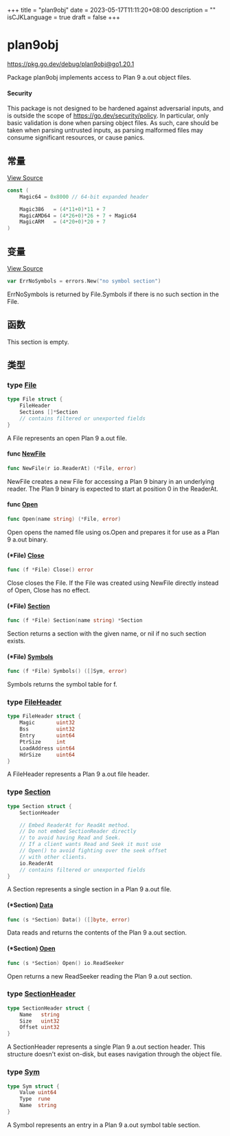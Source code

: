 +++
title = "plan9obj"
date = 2023-05-17T11:11:20+08:00
description = ""
isCJKLanguage = true
draft = false
+++
# plan9obj

https://pkg.go.dev/debug/plan9obj@go1.20.1





Package plan9obj implements access to Plan 9 a.out object files.

#### Security 

This package is not designed to be hardened against adversarial inputs, and is outside the scope of https://go.dev/security/policy. In particular, only basic validation is done when parsing object files. As such, care should be taken when parsing untrusted inputs, as parsing malformed files may consume significant resources, or cause panics.



## 常量 

[View Source](https://cs.opensource.google/go/go/+/go1.20.1:src/debug/plan9obj/plan9obj.go;l=30)

``` go linenums="1"
const (
	Magic64 = 0x8000 // 64-bit expanded header

	Magic386   = (4*11+0)*11 + 7
	MagicAMD64 = (4*26+0)*26 + 7 + Magic64
	MagicARM   = (4*20+0)*20 + 7
)
```

## 变量

[View Source](https://cs.opensource.google/go/go/+/go1.20.1:src/debug/plan9obj/file.go;l=314)

``` go linenums="1"
var ErrNoSymbols = errors.New("no symbol section")
```

ErrNoSymbols is returned by File.Symbols if there is no such section in the File.

## 函数

This section is empty.

## 类型

### type [File](https://cs.opensource.google/go/go/+/go1.20.1:src/debug/plan9obj/file.go;l=38) 

``` go linenums="1"
type File struct {
	FileHeader
	Sections []*Section
	// contains filtered or unexported fields
}
```

A File represents an open Plan 9 a.out file.

#### func [NewFile](https://cs.opensource.google/go/go/+/go1.20.1:src/debug/plan9obj/file.go;l=141) 

``` go linenums="1"
func NewFile(r io.ReaderAt) (*File, error)
```

NewFile creates a new File for accessing a Plan 9 binary in an underlying reader. The Plan 9 binary is expected to start at position 0 in the ReaderAt.

#### func [Open](https://cs.opensource.google/go/go/+/go1.20.1:src/debug/plan9obj/file.go;l=104) 

``` go linenums="1"
func Open(name string) (*File, error)
```

Open opens the named file using os.Open and prepares it for use as a Plan 9 a.out binary.

#### (*File) [Close](https://cs.opensource.google/go/go/+/go1.20.1:src/debug/plan9obj/file.go;l=121) 

``` go linenums="1"
func (f *File) Close() error
```

Close closes the File. If the File was created using NewFile directly instead of Open, Close has no effect.

#### (*File) [Section](https://cs.opensource.google/go/go/+/go1.20.1:src/debug/plan9obj/file.go;l=333) 

``` go linenums="1"
func (f *File) Section(name string) *Section
```

Section returns a section with the given name, or nil if no such section exists.

#### (*File) [Symbols](https://cs.opensource.google/go/go/+/go1.20.1:src/debug/plan9obj/file.go;l=317) 

``` go linenums="1"
func (f *File) Symbols() ([]Sym, error)
```

Symbols returns the symbol table for f.

### type [FileHeader](https://cs.opensource.google/go/go/+/go1.20.1:src/debug/plan9obj/file.go;l=28) 

``` go linenums="1"
type FileHeader struct {
	Magic       uint32
	Bss         uint32
	Entry       uint64
	PtrSize     int
	LoadAddress uint64
	HdrSize     uint64
}
```

A FileHeader represents a Plan 9 a.out file header.

### type [Section](https://cs.opensource.google/go/go/+/go1.20.1:src/debug/plan9obj/file.go;l=54) 

``` go linenums="1"
type Section struct {
	SectionHeader

	// Embed ReaderAt for ReadAt method.
	// Do not embed SectionReader directly
	// to avoid having Read and Seek.
	// If a client wants Read and Seek it must use
	// Open() to avoid fighting over the seek offset
	// with other clients.
	io.ReaderAt
	// contains filtered or unexported fields
}
```

A Section represents a single section in a Plan 9 a.out file.

#### (*Section) [Data](https://cs.opensource.google/go/go/+/go1.20.1:src/debug/plan9obj/file.go;l=68) 

``` go linenums="1"
func (s *Section) Data() ([]byte, error)
```

Data reads and returns the contents of the Plan 9 a.out section.

#### (*Section) [Open](https://cs.opensource.google/go/go/+/go1.20.1:src/debug/plan9obj/file.go;l=73) 

``` go linenums="1"
func (s *Section) Open() io.ReadSeeker
```

Open returns a new ReadSeeker reading the Plan 9 a.out section.

### type [SectionHeader](https://cs.opensource.google/go/go/+/go1.20.1:src/debug/plan9obj/file.go;l=47) 

``` go linenums="1"
type SectionHeader struct {
	Name   string
	Size   uint32
	Offset uint32
}
```

A SectionHeader represents a single Plan 9 a.out section header. This structure doesn't exist on-disk, but eases navigation through the object file.

### type [Sym](https://cs.opensource.google/go/go/+/go1.20.1:src/debug/plan9obj/file.go;l=76) 

``` go linenums="1"
type Sym struct {
	Value uint64
	Type  rune
	Name  string
}
```

A Symbol represents an entry in a Plan 9 a.out symbol table section.